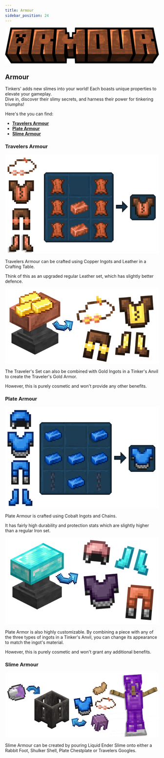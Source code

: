 ```yaml
---
title: Armour
sidebar_position: 24
---
```


![Armour](../../_assets/images/tinkers-armour.png)

## Armour

Tinkers' adds new slimes into your world! Each boasts unique properties to elevate your gameplay.  
Dive in, discover their slimy secrets, and harness their power for tinkering triumphs!

Here's the you can find: 
 - [**Travelers Armour**](#travelers-armour)
 - [**Plate Armour**](#plate-armour)
 - [**Slime Armour**](#slime-armour)


### Travelers Armour

![Travelers Armour](../../_assets/images/tinkers-travelers_armour.png)

Travelers Armour can be crafted using Copper Ingots and Leather in a Crafting Table.

Think of this as an upgraded regular Leather set, which has slightly better defence.

![Gold Travelers Armour](../../_assets/images/tinkers-travelers_armour_gold.png)

The Traveler's Set can also be combined with Gold Ingots in a Tinker's Anvil to create the Traveler's Gold Armor. 

However, this is purely cosmetic and won't provide any other benefits.

### Plate Armour

![Plate Armour](../../_assets/images/tinkers-plate_armour.png)

Plate Armour is crafted using Cobalt Ingots and Chains.

It has fairly high durability and protection stats which are slightly higher than a regular Iron set.

![Plate Armour](../../_assets/images/tinkers-plate_armour2.png)

Plate Armor is also highly customizable. By combining a piece with any of the three types of ingots in a Tinker's Anvil, you can change its appearance to match the ingot's material. 

However, this is purely cosmetic and won't grant any additional benefits.

### Slime Armour

![Slime Armour](../../_assets/images/tinkers-slime_armour.png)

Slime Armour can be created by pouring Liquid Ender Slime onto either a Rabbit Foot, Shulker Shell, Plate Chestplate or Travelers Googles.